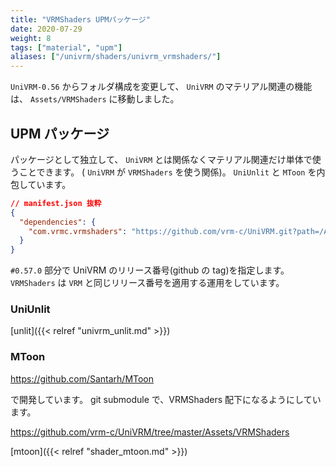 ```yaml
---
title: "VRMShaders UPMパッケージ"
date: 2020-07-29
weight: 8
tags: ["material", "upm"]
aliases: ["/univrm/shaders/univrm_vrmshaders/"]
---
```


`UniVRM-0.56` からフォルダ構成を変更して、
`UniVRM` のマテリアル関連の機能は、 `Assets/VRMShaders` に移動しました。

## UPM パッケージ

パッケージとして独立して、 `UniVRM` とは関係なくマテリアル関連だけ単体で使うことできます。
( `UniVRM` が `VRMShaders` を使う関係)。
`UniUnlit` と `MToon` を内包しています。

```json
// manifest.json 抜粋
{
  "dependencies": {
    "com.vrmc.vrmshaders": "https://github.com/vrm-c/UniVRM.git?path=/Assets/VRMShaders#v0.57.0",
  }
}
```

`#0.57.0` 部分で UniVRM のリリース番号(github の tag)を指定します。
`VRMShaders` は `VRM` と同じリリース番号を適用する運用をしています。

### UniUnlit

[unlit]({{< relref "univrm_unlit.md" >}})

### MToon

https://github.com/Santarh/MToon

で開発しています。
git submodule で、VRMShaders 配下になるようにしています。

https://github.com/vrm-c/UniVRM/tree/master/Assets/VRMShaders

[mtoon]({{< relref "shader_mtoon.md" >}})
